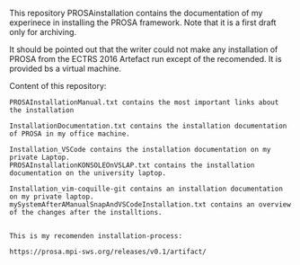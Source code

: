 This repository PROSAinstallation contains the documentation of my experinece in installing the PROSA framework.
Note that it is a first draft only for archiving.


It should be pointed out that the writer could not make any installation of PROSA from the ECTRS 2016 Artefact run  except of the recomended. It is provided bs a virtual machine.

Content of this repository:



	PROSAInstallationManual.txt contains the most important links about the installation

	InstallationDocumentation.txt contains the installation documentation of PROSA in my office machine.

	Installation_VSCode contains the installation documentation on my private Laptop.
	PROSAInstallationKONSOLEOnVSLAP.txt contains the installation documentation on the university laptop.

	Installation_vim-coquille-git contains an installation documentation on my private laptop. 
	mySystemAfterAManualSnapAndVSCodeInstallation.txt contains an overview of the changes after the installtions.
	
	
	This is my recomenden installation-process:
	
	https://prosa.mpi-sws.org/releases/v0.1/artifact/
 



